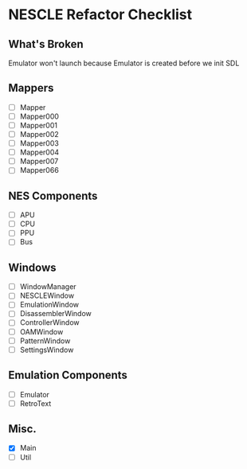 # NESCLE Refactor Checklist
## What's Broken
Emulator won't launch because Emulator is created before we init SDL

## Mappers
- [ ]  Mapper
- [ ]  Mapper000
- [ ]  Mapper001
- [ ]  Mapper002
- [ ]  Mapper003
- [ ]  Mapper004
- [ ]  Mapper007
- [ ]  Mapper066

## NES Components
- [ ]  APU
- [ ]  CPU
- [ ]  PPU
- [ ]  Bus

## Windows
- [ ]  WindowManager
- [ ]  NESCLEWindow
- [ ]  EmulationWindow
- [ ]  DisassemblerWindow
- [ ]  ControllerWindow
- [ ]  OAMWindow
- [ ]  PatternWindow
- [ ]  SettingsWindow

## Emulation Components
- [ ]  Emulator
- [ ]  RetroText

## Misc.
- [x]  Main
- [ ]  Util
